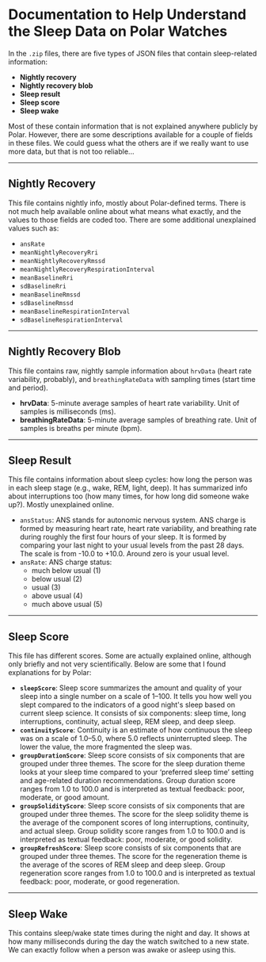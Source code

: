 # Documentation to Help Understand the Sleep Data on Polar Watches

In the `.zip` files, there are five types of JSON files that contain sleep-related information:

- **Nightly recovery**
- **Nightly recovery blob**
- **Sleep result**
- **Sleep score**
- **Sleep wake**

Most of these contain information that is not explained anywhere publicly by Polar. However, there are some descriptions available for a couple of fields in these files. We could guess what the others are if we really want to use more data, but that is not too reliable...

---

## Nightly Recovery

This file contains nightly info, mostly about Polar-defined terms. There is not much help available online about what means what exactly, and the values to those fields are coded too. There are some additional unexplained values such as:

- `ansRate`
- `meanNightlyRecoveryRri`
- `meanNightlyRecoveryRmssd`
- `meanNightlyRecoveryRespirationInterval`
- `meanBaselineRri`
- `sdBaselineRri`
- `meanBaselineRmssd`
- `sdBaselineRmssd`
- `meanBaselineRespirationInterval`
- `sdBaselineRespirationInterval`

---

## Nightly Recovery Blob

This file contains raw, nightly sample information about `hrvData` (heart rate variability, probably), and `breathingRateData` with sampling times (start time and period).

- **hrvData**: 5-minute average samples of heart rate variability. Unit of samples is milliseconds (ms).
- **breathingRateData**: 5-minute average samples of breathing rate. Unit of samples is breaths per minute (bpm).

---

## Sleep Result

This file contains information about sleep cycles: how long the person was in each sleep stage (e.g., wake, REM, light, deep). It has summarized info about interruptions too (how many times, for how long did someone wake up?). Mostly unexplained online.

- `ansStatus`: ANS stands for autonomic nervous system. ANS charge is formed by measuring heart rate, heart rate variability, and breathing rate during roughly the first four hours of your sleep. It is formed by comparing your last night to your usual levels from the past 28 days. The scale is from -10.0 to +10.0. Around zero is your usual level.
- `ansRate`: ANS charge status:  
  - much below usual (1)  
  - below usual (2)  
  - usual (3)  
  - above usual (4)  
  - much above usual (5)

---

## Sleep Score

This file has different scores. Some are actually explained online, although only briefly and not very scientifically. Below are some that I found explanations for by Polar:

- **`sleepScore`**: Sleep score summarizes the amount and quality of your sleep into a single number on a scale of 1–100. It tells you how well you slept compared to the indicators of a good night's sleep based on current sleep science. It consists of six components: sleep time, long interruptions, continuity, actual sleep, REM sleep, and deep sleep.
- **`continuityScore`**: Continuity is an estimate of how continuous the sleep was on a scale of 1.0–5.0, where 5.0 reflects uninterrupted sleep. The lower the value, the more fragmented the sleep was.
- **`groupDurationScore`**: Sleep score consists of six components that are grouped under three themes. The score for the sleep duration theme looks at your sleep time compared to your ‘preferred sleep time’ setting and age-related duration recommendations. Group duration score ranges from 1.0 to 100.0 and is interpreted as textual feedback: poor, moderate, or good amount.
- **`groupSolidityScore`**: Sleep score consists of six components that are grouped under three themes. The score for the sleep solidity theme is the average of the component scores of long interruptions, continuity, and actual sleep. Group solidity score ranges from 1.0 to 100.0 and is interpreted as textual feedback: poor, moderate, or good solidity.
- **`groupRefreshScore`**: Sleep score consists of six components that are grouped under three themes. The score for the regeneration theme is the average of the scores of REM sleep and deep sleep. Group regeneration score ranges from 1.0 to 100.0 and is interpreted as textual feedback: poor, moderate, or good regeneration.

---

## Sleep Wake

This contains sleep/wake state times during the night and day. It shows at how many milliseconds during the day the watch switched to a new state. We can exactly follow when a person was awake or asleep using this.